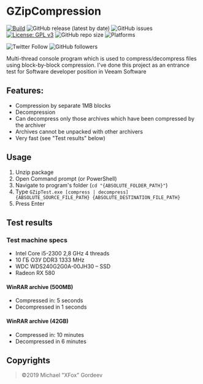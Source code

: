 # GZipCompression

[![Build](https://github.com/xfox111/GZipCompression/workflows/.NET%20CI/badge.svg?branch=master)](https://github.com/xfox111/GZipCompression/actions)
![GitHub release (latest by date)](https://img.shields.io/github/v/release/xfox111/GZipCompression)
![GitHub issues](https://img.shields.io/github/issues/xfox111/GZipCompression)
[![License: GPL v3](https://img.shields.io/badge/License-GPLv3-blue.svg)](https://www.gnu.org/licenses/gpl-3.0)
![GitHub repo size](https://img.shields.io/github/repo-size/xfox111/GZipCompression?label=Repository%20size)
![Platforms](https://img.shields.io/badge/platforms-win32-lightgrey)

![Twitter Follow](https://img.shields.io/twitter/follow/xfox111?style=social)
![GitHub followers](https://img.shields.io/github/followers/xfox111?label=Follow%20@xfox111&style=social)

Multi-thread console program which is used to compress/decompress files using block-by-block compression. I've done this project as an entrance test for Software developer position in Veeam Software
## Features:
- Compression by separate 1MB blocks
- Decompression
- Can decompress only those archives which have been compressed by the archiver
- Archives cannot be unpacked with other archivers
- Very fast (see "Test results" below)
## Usage
1. Unzip package
2. Open Command prompt (or PowerShell)
3. Navigate to program's folder (`cd "{ABSOLUTE_FOLDER_PATH}"`)
4. Type `GZipTest.exe [compress | decompress] {ABSOLUTE_SOURCE_FILE_PATH} {ABSOLUTE_DESTINATION_FILE_PATH}`
5. Press Enter
## Test results
### Test machine specs
- Intel Core i5-2300 2,8 GHz 4 threads
- 10 ГБ ОЗУ DDR3 1333 MHz
- WDC WDS240G2G0A-00JH30 – SSD
- Radeon RX 580
#### WinRAR archive (500MB)
- Compressed in: 5 seconds
- Decompressed in 1 seconds
#### WinRAR archive (42GB)
- Compressed in: 10 minutes
- Decompressed in 6 minutes
## Copyrights
> ©2019 Michael "XFox" Gordeev
